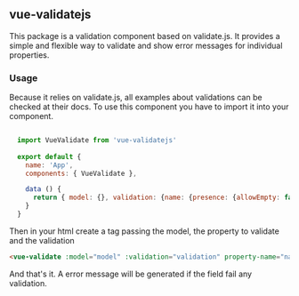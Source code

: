 ## vue-validatejs

This package is a validation component based on validate.js.
It provides a simple and flexible way to validate and show error messages for individual properties. 

### Usage

Because it relies on validate.js, all examples about validations can be checked at their docs.
To use this component you have to import it into your component.

```javascript

  import VueValidate from 'vue-validatejs'
  
  export default {
    name: 'App',
    components: { VueValidate },

    data () {
      return { model: {}, validation: {name: {presence: {allowEmpty: false}}} }
    }
  }

```

Then in your html create a tag passing the model, the property to validate and the validation

```html
<vue-validate :model="model" :validation="validation" property-name="name"></vue-validate>
```

And that's it. A error message will be generated if the field fail any validation.
